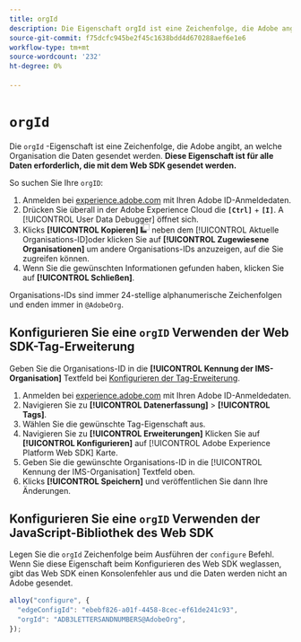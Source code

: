 ```yaml
---
title: orgId
description: Die Eigenschaft orgId ist eine Zeichenfolge, die Adobe angibt, an welche Organisation die Daten gesendet werden.
source-git-commit: f75dcfc945be2f45c1638bdd4d670288aef6e1e6
workflow-type: tm+mt
source-wordcount: '232'
ht-degree: 0%

---
```


# `orgId`

Die `orgId` -Eigenschaft ist eine Zeichenfolge, die Adobe angibt, an welche Organisation die Daten gesendet werden. **Diese Eigenschaft ist für alle Daten erforderlich, die mit dem Web SDK gesendet werden.**

So suchen Sie Ihre `orgID`:

1. Anmelden bei [experience.adobe.com](https://experience.adobe.com) mit Ihren Adobe ID-Anmeldedaten.
1. Drücken Sie überall in der Adobe Experience Cloud die **`[Ctrl]`** + **`[I]`**. A [!UICONTROL User Data Debugger] öffnet sich.
1. Klicks **[!UICONTROL Kopieren]** ![Kopieren](../../assets/copy.png) neben dem [!UICONTROL Aktuelle Organisations-ID]oder klicken Sie auf **[!UICONTROL Zugewiesene Organisationen]** um andere Organisations-IDs anzuzeigen, auf die Sie zugreifen können.
1. Wenn Sie die gewünschten Informationen gefunden haben, klicken Sie auf **[!UICONTROL Schließen]**.

Organisations-IDs sind immer 24-stellige alphanumerische Zeichenfolgen und enden immer in `@AdobeOrg`.

## Konfigurieren Sie eine `orgID` Verwenden der Web SDK-Tag-Erweiterung

Geben Sie die Organisations-ID in die **[!UICONTROL Kennung der IMS-Organisation]** Textfeld bei [Konfigurieren der Tag-Erweiterung](/help/tags/extensions/client/web-sdk/web-sdk-extension-configuration.md).

1. Anmelden bei [experience.adobe.com](https://experience.adobe.com) mit Ihren Adobe ID-Anmeldedaten.
1. Navigieren Sie zu **[!UICONTROL Datenerfassung]** > **[!UICONTROL Tags]**.
1. Wählen Sie die gewünschte Tag-Eigenschaft aus.
1. Navigieren Sie zu **[!UICONTROL Erweiterungen]** Klicken Sie auf **[!UICONTROL Konfigurieren]** auf [!UICONTROL Adobe Experience Platform Web SDK] Karte.
1. Geben Sie die gewünschte Organisations-ID in die [!UICONTROL Kennung der IMS-Organisation] Textfeld oben.
1. Klicks **[!UICONTROL Speichern]** und veröffentlichen Sie dann Ihre Änderungen.

## Konfigurieren Sie eine `orgID` Verwenden der JavaScript-Bibliothek des Web SDK

Legen Sie die `orgId` Zeichenfolge beim Ausführen der `configure` Befehl. Wenn Sie diese Eigenschaft beim Konfigurieren des Web SDK weglassen, gibt das Web SDK einen Konsolenfehler aus und die Daten werden nicht an Adobe gesendet.

```js
alloy("configure", {
  "edgeConfigId": "ebebf826-a01f-4458-8cec-ef61de241c93",
  "orgId": "ADB3LETTERSANDNUMBERS@AdobeOrg",
});
```
